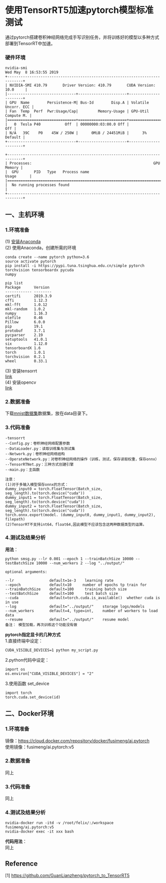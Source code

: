 # 使用TensorRT5加速pytorch模型标准测试
通过pytorch搭建卷积神经网络完成手写识别任务，并将训练好的模型以多种方式部署到TensorRT中加速。
### 硬件环境   
```
nvidia-smi
Wed May  8 16:53:55 2019       
+-----------------------------------------------------------------------------+
| NVIDIA-SMI 410.79       Driver Version: 410.79       CUDA Version: 10.0     |
|-------------------------------+----------------------+----------------------+
| GPU  Name        Persistence-M| Bus-Id        Disp.A | Volatile Uncorr. ECC |
| Fan  Temp  Perf  Pwr:Usage/Cap|         Memory-Usage | GPU-Util  Compute M. |
|===============================+======================+======================|
|   0  Tesla P40           Off  | 00000000:03:00.0 Off |                  Off |
| N/A   39C    P0    45W / 250W |      0MiB / 24451MiB |      3%      Default |
+-------------------------------+----------------------+----------------------+
                                                                               
+-----------------------------------------------------------------------------+
| Processes:                                                       GPU Memory |
|  GPU       PID   Type   Process name                             Usage      |
|=============================================================================|
|  No running processes found                                                 |
+-----------------------------------------------------------------------------+
```
## 一、主机环境
### 1.环境准备
(1) [安装Anaconda](https://github.com/fusimeng/ai_tools)    
(2) 使用Anaconda，创建所需的环境   
```shell
conda create --name pytorch python=3.6
source activate pytorch
pip install -i https://pypi.tuna.tsinghua.edu.cn/simple pytorch torchvision tensorboardx pycuda
numpy

```
```
pip list 
Package      Version 
------------ --------
certifi      2019.3.9
cffi         1.12.3  
mkl-fft      1.0.12  
mkl-random   1.0.2   
numpy        1.16.3  
olefile      0.46    
Pillow       6.0.0   
pip          19.1    
protobuf     3.7.1   
pycparser    2.19    
setuptools   41.0.1  
six          1.12.0  
tensorboardX 1.6     
torch        1.0.1   
torchvision  0.2.1   
wheel        0.33.1
```
(3) 安装tensorrt   
[link](https://github.com/fusimeng/TensorRT/blob/master/notes/install.md)   
(4) 安装opencv   
[link](https://github.com/fusimeng/ParallelComputing/blob/master/notes/dockerai-2.md#2-%E4%B8%8B%E8%BD%BDopencv-410)   
### 2.数据准备
下载[mnist数据集](http://yann.lecun.com/exdb/mnist/)数据集，放在data目录下。   
### 3.代码准备       
``` 
-tensorrt 
--Config.py：卷积神经网络配置参数
--DataLoader.py：读取训练集与测试集
--Network.py：卷积神经网络结构
--OperateNetwork.py：对卷积神经网络的操作（训练，测试，保存读取权重，保存onnx）
--TensorRTNet.py：三种方式创建引擎
--main.py：主函数
```
```
注意：
(1)对于多输入模型保存onnx的方式：
dummy_input0 = torch.FloatTensor(Batch_size, seg_length).to(torch.device("cuda"))  
dummy_input1 = torch.FloatTensor(Batch_size, seg_length).to(torch.device("cuda"))  
dummy_input2 = torch.FloatTensor(Batch_size, seg_length).to(torch.device("cuda"))  
torch.onnx.export(model. (dummy_input0, dummy_input1, dummy_input2), filepath)  
(2)TensorRT不支持int64，float64,因此模型不应该包含这两种数据类型的运算。
```
### 4.测试及结果分析
**用法**：   
```shell
python smsg.py --lr 0.001 --epoch 1 --trainBatchSize 10000 --testBatchSize 10000 --num_workers 2 --log "../output/" 

optional arguments:   

--lr                default=1e-3    learning rate
--epoch             default=10     number of epochs tp train for
--trainBatchSize    default=100     training batch size
--testBatchSize     default=100     test batch size
--cuda              default=torch.cuda.is_available()  whether cuda is in use
--log               default="../output/"    storage logs/models
--num_workers       default=4, type=int,    number of workers to load data
--resume            default="../output/"    resume model 
备注： 模型加载，再次训练这个功能没有做
```
**pytorch指定显卡的几种方式**   
1.直接终端中设定：   
```
CUDA_VISIBLE_DEVICES=1 python my_script.py
```
2.python代码中设定：   
```
import os
os.environ["CUDA_VISIBLE_DEVICES"] = "2"
```
3.使用函数 set_device
```
import torch
torch.cuda.set_device(id)
```
## 二、Docker环境
### 1.环境准备
镜像：https://cloud.docker.com/repository/docker/fusimeng/ai.pytorch    
使用镜像：fusimeng/ai.pytorch:v5   
### 2.数据准备
同上
### 3.代码准备
同上
### 4.测试及结果分析
```shell
nvidia-docker run -itd -v /root/felix/:/workspace fusimeng/ai.pytorch:v5
nvidia-docker exec -it xxx bash
```
**代码用法**：   
同上
## Reference
[1] https://github.com/GuanLianzheng/pytorch_to_TensorRT5
